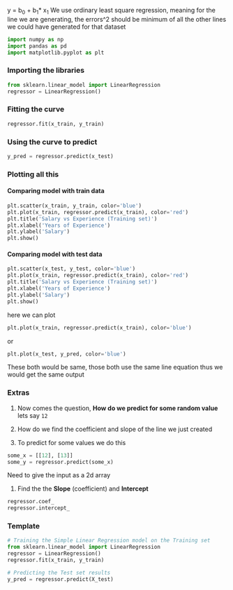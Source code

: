 y = b<sub>0</sub> + b<sub>1</sub>* x<sub>1</sub>
We use ordinary least square regression, meaning for the line we are generating, the errors^2 should be minimum of all the other lines we could have generated for that dataset

```python
import numpy as np
import pandas as pd
import matplotlib.pyplot as plt
```
### Importing the libraries
```python
from sklearn.linear_model import LinearRegression
regressor = LinearRegression()
```

### Fitting the curve
```python
regressor.fit(x_train, y_train)
```

### Using the curve to predict
```python
y_pred = regressor.predict(x_test)
```

### Plotting all this
#### Comparing model with train data
```python
plt.scatter(x_train, y_train, color='blue')
plt.plot(x_train, regressor.predict(x_train), color='red')
plt.title('Salary vs Experience (Training set)')
plt.xlabel('Years of Experience')
plt.ylabel('Salary')
plt.show()
```

#### Comparing model with test data
```python
plt.scatter(x_test, y_test, color='blue')
plt.plot(x_train, regressor.predict(x_train), color='red')
plt.title('Salary vs Experience (Training set)')
plt.xlabel('Years of Experience')
plt.ylabel('Salary')
plt.show()
```

here we can plot
```python
plt.plot(x_train, regressor.predict(x_train), color='blue')
```
or
```python
plt.plot(x_test, y_pred, color='blue')
```
These both would be same, those both use the same line equation thus we would get the same output

### Extras
1. Now comes the question, **How do we predict for some random value** lets say `12`
2. How do we find the coefficient and slope of the line we just created

1. To predict for some values we do this
```python
some_x = [[12], [13]]
some_y = regressor.predict(some_x)
```
Need to give the input as a 2d array

1. Find the the **Slope** (coefficient) and **Intercept**
```python
regressor.coef_
regressor.intercept_   
```


### Template
```python
# Training the Simple Linear Regression model on the Training set
from sklearn.linear_model import LinearRegression
regressor = LinearRegression()
regressor.fit(x_train, y_train)

# Predicting the Test set results
y_pred = regressor.predict(X_test)
```